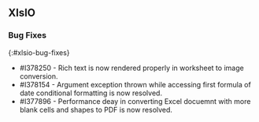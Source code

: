 ## XlsIO

### Bug Fixes
{:#xlsio-bug-fixes}

* \#I378250 - Rich text is now rendered properly in worksheet to image conversion.
* \#I378154 - Argument exception thrown while accessing first formula of date conditional formatting is now resolved.
* \#I377896 - Performance deay in converting Excel docuemnt with more blank cells and shapes to PDF is now resolved.
